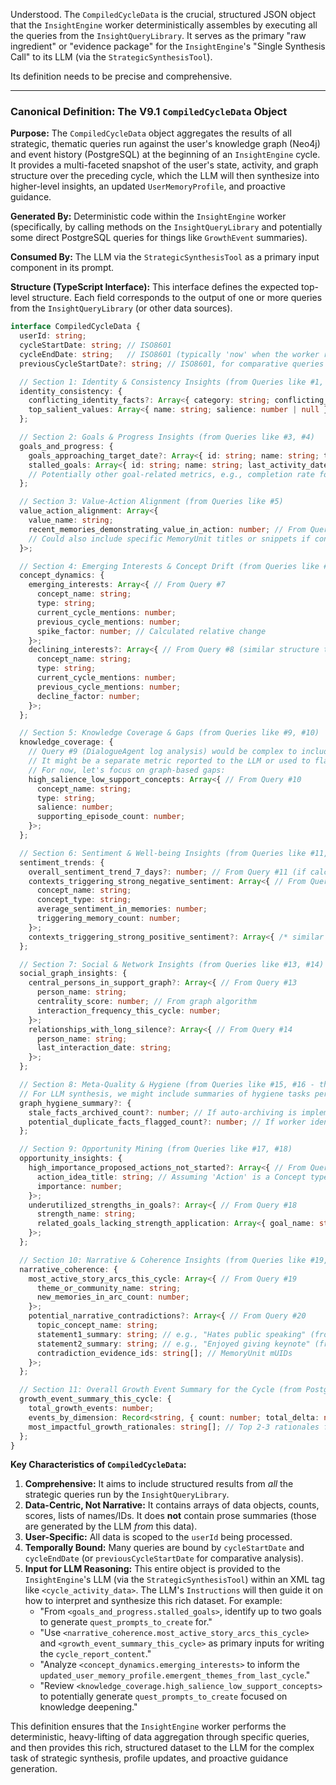 Understood. The `CompiledCycleData` is the crucial, structured JSON object that the `InsightEngine` worker deterministically assembles by executing all the queries from the `InsightQueryLibrary`. It serves as the primary "raw ingredient" or "evidence package" for the `InsightEngine`'s "Single Synthesis Call" to its LLM (via the `StrategicSynthesisTool`).

Its definition needs to be precise and comprehensive.

---

### **Canonical Definition: The V9.1 `CompiledCycleData` Object**

**Purpose:**
The `CompiledCycleData` object aggregates the results of all strategic, thematic queries run against the user's knowledge graph (Neo4j) and event history (PostgreSQL) at the beginning of an `InsightEngine` cycle. It provides a multi-faceted snapshot of the user's state, activity, and graph structure over the preceding cycle, which the LLM will then synthesize into higher-level insights, an updated `UserMemoryProfile`, and proactive guidance.

**Generated By:** Deterministic code within the `InsightEngine` worker (specifically, by calling methods on the `InsightQueryLibrary` and potentially some direct PostgreSQL queries for things like `GrowthEvent` summaries).

**Consumed By:** The LLM via the `StrategicSynthesisTool` as a primary input component in its prompt.

**Structure (TypeScript Interface):**
This interface defines the expected top-level structure. Each field corresponds to the output of one or more queries from the `InsightQueryLibrary` (or other data sources).

```typescript
interface CompiledCycleData {
  userId: string;
  cycleStartDate: string; // ISO8601
  cycleEndDate: string;   // ISO8601 (typically 'now' when the worker runs)
  previousCycleStartDate?: string; // ISO8601, for comparative queries

  // Section 1: Identity & Consistency Insights (from Queries like #1, #2)
  identity_consistency: {
    conflicting_identity_facts?: Array<{ category: string; conflicting_values: string[] }>; // From Query #1
    top_salient_values: Array<{ name: string; salience: number | null }>; // From Query #2
  };

  // Section 2: Goals & Progress Insights (from Queries like #3, #4)
  goals_and_progress: {
    goals_approaching_target_date?: Array<{ id: string; name: string; target_date: string; status: string }>; // From Query #3
    stalled_goals: Array<{ id: string; name: string; last_activity_date: string | null }>; // From Query #4
    // Potentially other goal-related metrics, e.g., completion rate for past goals.
  };

  // Section 3: Value-Action Alignment (from Queries like #5)
  value_action_alignment: Array<{
    value_name: string;
    recent_memories_demonstrating_value_in_action: number; // From Query #5
    // Could also include specific MemoryUnit titles or snippets if concise
  }>;

  // Section 4: Emerging Interests & Concept Drift (from Queries like #7, #8)
  concept_dynamics: {
    emerging_interests: Array<{ // From Query #7
      concept_name: string;
      type: string;
      current_cycle_mentions: number;
      previous_cycle_mentions: number;
      spike_factor: number; // Calculated relative change
    }>;
    declining_interests?: Array<{ // From Query #8 (similar structure to emerging)
      concept_name: string;
      type: string;
      current_cycle_mentions: number;
      previous_cycle_mentions: number;
      decline_factor: number;
    }>;
  };

  // Section 5: Knowledge Coverage & Gaps (from Queries like #9, #10)
  knowledge_coverage: {
    // Query #9 (DialogueAgent log analysis) would be complex to include directly here.
    // It might be a separate metric reported to the LLM or used to flag the need for KGS refinement.
    // For now, let's focus on graph-based gaps:
    high_salience_low_support_concepts: Array<{ // From Query #10
      concept_name: string;
      type: string;
      salience: number;
      supporting_episode_count: number;
    }>;
  };

  // Section 6: Sentiment & Well-being Insights (from Queries like #11, #12)
  sentiment_trends: {
    overall_sentiment_trend_7_days?: number; // From Query #11 (if calculated by a PG query)
    contexts_triggering_strong_negative_sentiment: Array<{ // From Query #12
      concept_name: string;
      concept_type: string;
      average_sentiment_in_memories: number;
      triggering_memory_count: number;
    }>;
    contexts_triggering_strong_positive_sentiment?: Array<{ /* similar structure */ }>;
  };

  // Section 7: Social & Network Insights (from Queries like #13, #14)
  social_graph_insights: {
    central_persons_in_support_graph?: Array<{ // From Query #13
      person_name: string;
      centrality_score: number; // From graph algorithm
      interaction_frequency_this_cycle: number;
    }>;
    relationships_with_long_silence?: Array<{ // From Query #14
      person_name: string;
      last_interaction_date: string;
    }>;
  };

  // Section 8: Meta-Quality & Hygiene (from Queries like #15, #16 - these might inform ontology_update_cypher_statements more directly)
  // For LLM synthesis, we might include summaries of hygiene tasks performed or needed.
  graph_hygiene_summary?: {
    stale_facts_archived_count?: number; // If auto-archiving is implemented by worker
    potential_duplicate_facts_flagged_count?: number; // If worker identifies these for LLM review
  };

  // Section 9: Opportunity Mining (from Queries like #17, #18)
  opportunity_insights: {
    high_importance_proposed_actions_not_started?: Array<{ // From Query #17
      action_idea_title: string; // Assuming 'Action' is a Concept type or similar
      importance: number;
    }>;
    underutilized_strengths_in_goals?: Array<{ // From Query #18
      strength_name: string;
      related_goals_lacking_strength_application: Array<{ goal_name: string }>;
    }>;
  };

  // Section 10: Narrative & Coherence Insights (from Queries like #19, #20)
  narrative_coherence: {
    most_active_story_arcs_this_cycle: Array<{ // From Query #19
      theme_or_community_name: string;
      new_memories_in_arc_count: number;
    }>;
    potential_narrative_contradictions?: Array<{ // From Query #20
      topic_concept_name: string;
      statement1_summary: string; // e.g., "Hates public speaking" (from a memory)
      statement2_summary: string; // e.g., "Enjoyed giving keynote" (from another memory)
      contradiction_evidence_ids: string[]; // MemoryUnit mUIDs
    }>;
  };

  // Section 11: Overall Growth Event Summary for the Cycle (from PostgreSQL)
  growth_event_summary_this_cycle: {
    total_growth_events: number;
    events_by_dimension: Record<string, { count: number; total_delta: number }>; // e.g., { "know_self": { count: 5, total_delta: 0.9 }}
    most_impactful_growth_rationales: string[]; // Top 2-3 rationales from GrowthEvent.details
  };
}
```

**Key Characteristics of `CompiledCycleData`:**

1.  **Comprehensive:** It aims to include structured results from *all* the strategic queries run by the `InsightQueryLibrary`.
2.  **Data-Centric, Not Narrative:** It contains arrays of data objects, counts, scores, lists of names/IDs. It does **not** contain prose summaries (those are generated by the LLM *from* this data).
3.  **User-Specific:** All data is scoped to the `userId` being processed.
4.  **Temporally Bound:** Many queries are bound by `cycleStartDate` and `cycleEndDate` (or `previousCycleStartDate` for comparative analysis).
5.  **Input for LLM Reasoning:** This entire object is provided to the `InsightEngine`'s LLM (via the `StrategicSynthesisTool`) within an XML tag like `<cycle_activity_data>`. The LLM's `Instructions` will then guide it on how to interpret and synthesize this rich dataset. For example:
    *   "From `<goals_and_progress.stalled_goals>`, identify up to two goals to generate `quest_prompts_to_create` for."
    *   "Use `<narrative_coherence.most_active_story_arcs_this_cycle>` and `<growth_event_summary_this_cycle>` as primary inputs for writing the `cycle_report_content`."
    *   "Analyze `<concept_dynamics.emerging_interests>` to inform the `updated_user_memory_profile.emergent_themes_from_last_cycle`."
    *   "Review `<knowledge_coverage.high_salience_low_support_concepts>` to potentially generate `quest_prompts_to_create` focused on knowledge deepening."

This definition ensures that the `InsightEngine` worker performs the deterministic, heavy-lifting of data aggregation through specific queries, and then provides this rich, structured dataset to the LLM for the complex task of strategic synthesis, profile updates, and proactive guidance generation.
